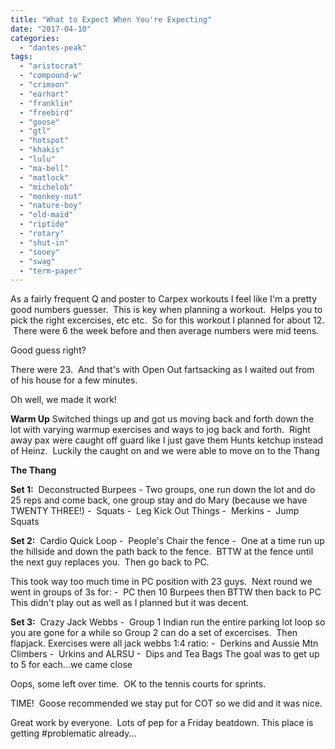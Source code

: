 ```yaml
---
title: "What to Expect When You're Expecting"
date: "2017-04-10"
categories: 
  - "dantes-peak"
tags: 
  - "aristocrat"
  - "compound-w"
  - "crimson"
  - "earhart"
  - "franklin"
  - "freebird"
  - "goose"
  - "gtl"
  - "hotspot"
  - "khakis"
  - "lulu"
  - "ma-bell"
  - "matlock"
  - "michelob"
  - "monkey-nut"
  - "nature-boy"
  - "old-maid"
  - "riptide"
  - "rotary"
  - "shut-in"
  - "sooey"
  - "swag"
  - "term-paper"
---
```


As a fairly frequent Q and poster to Carpex workouts I feel like I'm a pretty good numbers guesser.  This is key when planning a workout.  Helps you to pick the right excercises, etc etc.  So for this workout I planned for about 12.  There were 6 the week before and then average numbers were mid teens.

Good guess right?

There were 23.  And that's with Open Out fartsacking as I waited out from of his house for a few minutes.

Oh well, we made it work!

**Warm Up** Switched things up and got us moving back and forth down the lot with varying warmup exercises and ways to jog back and forth.  Right away pax were caught off guard like I just gave them Hunts ketchup instead of Heinz.  Luckily the caught on and we were able to move on to the Thang

**The Thang**

**Set 1:**  Deconstructed Burpees - Two groups, one run down the lot and do 25 reps and come back, one group stay and do Mary (because we have TWENTY THREE!) -  Squats -  Leg Kick Out Things -  Merkins -  Jump Squats

**Set 2:**  Cardio Quick Loop -  People's Chair the fence -  One at a time run up the hillside and down the path back to the fence.  BTTW at the fence until the next guy replaces you.  Then go back to PC.

This took way too much time in PC position with 23 guys.  Next round we went in groups of 3s for: -  PC then 10 Burpees then BTTW then back to PC This didn't play out as well as I planned but it was decent.

**Set 3:**  Crazy Jack Webbs -  Group 1 Indian run the entire parking lot loop so you are gone for a while so Group 2 can do a set of excercises.  Then flapjack. Exercises were all jack webbs 1:4 ratio: -  Derkins and Aussie Mtn Climbers -  Urkins and ALRSU -  Dips and Tea Bags The goal was to get up to 5 for each...we came close

Oops, some left over time.  OK to the tennis courts for sprints.

TIME!  Goose recommended we stay put for COT so we did and it was nice.

Great work by everyone.  Lots of pep for a Friday beatdown. This place is getting #problematic already...
